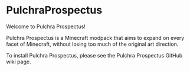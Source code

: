 # PulchraProspectus

Welcome to Pulchra Prospectus!

Pulchra Prospectus is a Minecraft modpack that aims to expand on every facet of Minecraft, without losing too much of the original art direction.

To install Pulchra Prospectus, please see the Pulchra Prospectus GitHub wiki page.
